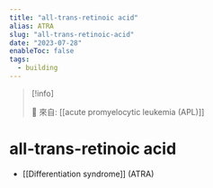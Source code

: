 ```yaml
---
title: "all-trans-retinoic acid"
alias: ATRA
slug: "all-trans-retinoic-acid"
date: "2023-07-28"
enableToc: false
tags:
  - building
---
```


> [!info]
>
> 🌱 來自: [[acute promyelocytic leukemia (APL)]]

# all-trans-retinoic acid

- [[Differentiation syndrome]] (ATRA)
